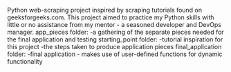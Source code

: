 Python web-scraping project inspired by scraping tutorials found on geeksforgeeks.com. 
This project aimed to practice my Python skills with little or no assistance from my mentor - a seasoned developer and DevOps manager.
app_pieces folder:
    -a gathering of the separate pieces needed for the final application and testing
starting_point folder:
    -tutorial inspiration for this project
    -the steps taken to produce application pieces
final_application folder:
    -final application - makes use of user-defined functions for dynamic functionality 

